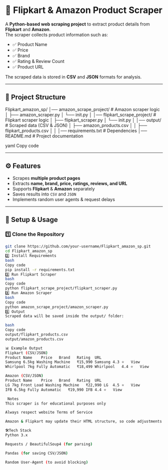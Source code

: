 # 🛒 Flipkart & Amazon Product Scraper

A **Python-based web scraping project** to extract product details from **Flipkart** and **Amazon**.  
The scraper collects product information such as:

- ✅ Product Name  
- ✅ Price  
- ✅ Brand  
- ✅ Rating & Review Count  
- ✅ Product URL  

The scraped data is stored in **CSV** and **JSON** formats for analysis.

---

## 📂 Project Structure

Flipkart_amazon_sp/
│── amazon_scrape_project/ # Amazon scraper logic
│ ├── amazon_scraper.py
│ └── init.py
│
│── flipkart_scrape_project/ # Flipkart scraper logic
│ ├── flipkart_scraper.py
│ └── init.py
│
│── output/ # Scraped data (CSV & JSON)
│ ├── amazon_products.csv
│ 
│ ├── flipkart_products.csv
│ 
│
│── requirements.txt # Dependencies
│── README.md # Project documentation

yaml
Copy code

---

## ⚙️ Features

- Scrapes **multiple product pages**  
- Extracts **name, brand, price, ratings, reviews, and URL**  
- Supports **Flipkart** & **Amazon** separately  
- Saves results into `CSV` and `JSON`  
- Implements random user agents & request delays  

---

## 🚀 Setup & Usage

### 1️⃣ Clone the Repository
```bash
git clone https://github.com/your-username/Flipkart_amazon_sp.git
cd Flipkart_amazon_sp
2️⃣ Install Requirements
bash
Copy code
pip install -r requirements.txt
3️⃣ Run Flipkart Scraper
bash
Copy code
python flipkart_scrape_project/flipkart_scraper.py
4️⃣ Run Amazon Scraper
bash
Copy code
python amazon_scrape_project/amazon_scraper.py
5️⃣ Output
Scraped data will be saved inside the output/ folder:

bash
Copy code
output/flipkart_products.csv
output/amazon_products.csv

📊 Example Output
Flipkart (CSV/JSON)
Product Name	Price	Brand	Rating	URL
Samsung 6.5kg Washing Machine	₹15,990	Samsung	4.3 ⭐	View
Whirlpool 7kg Fully Automatic	₹18,499	Whirlpool	4.4 ⭐	View

Amazon (CSV/JSON)
Product Name	Price	Brand	Rating	URL
LG 7kg Front Load Washing Machine	₹22,990	LG	4.5 ⭐	View
IFB 6.5kg Fully Automatic	₹19,990	IFB	4.4 ⭐	View

 Notes
This scraper is for educational purposes only

Always respect website Terms of Service

Amazon & Flipkart may update their HTML structure, so code adjustments may be required

🛠️Tech Stack
Python 3.x

Requests / BeautifulSoup4 (for parsing)

Pandas (for saving CSV/JSON)

Random User-Agent (to avoid blocking)

